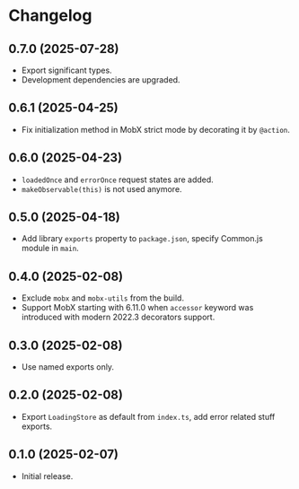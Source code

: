 # Changelog

## 0.7.0 (2025-07-28)

- Export significant types.
- Development dependencies are upgraded.

## 0.6.1 (2025-04-25)

- Fix initialization method in MobX strict mode by decorating it by `@action`.

## 0.6.0 (2025-04-23)

- `loadedOnce` and `errorOnce` request states are added.
- `makeObservable(this)` is not used anymore.

## 0.5.0 (2025-04-18)

- Add library `exports` property to `package.json`, specify Common.js module in `main`.

## 0.4.0 (2025-02-08)

- Exclude `mobx` and `mobx-utils` from the build.
- Support MobX starting with 6.11.0 when `accessor` keyword was introduced with modern 2022.3 decorators support.

## 0.3.0 (2025-02-08)

- Use named exports only.

## 0.2.0 (2025-02-08)

- Export `LoadingStore` as default from `index.ts`, add error related stuff exports.

## 0.1.0 (2025-02-07)

- Initial release.
